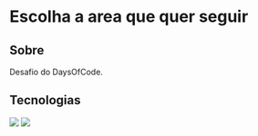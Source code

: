 <h1> Escolha a area que quer seguir </h1>
<h2>Sobre</h2>
<p>Desafio do DaysOfCode.</p>

## Tecnologias
<div>
  <img src= "https://img.shields.io/badge/HTML-239120?style-for-the-badge&logoColor-white">
  <img src= "https://img.shields.io/badge/JavaScript-F7DF1E?style=for-the-badge&logo=javascript&logoColor=black">
</div>
